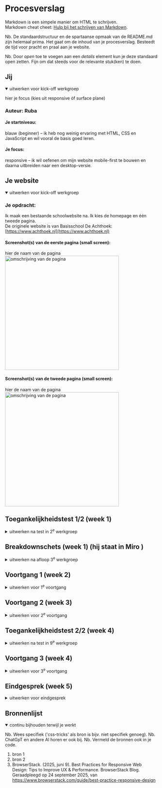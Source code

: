 # Procesverslag
Markdown is een simpele manier om HTML te schrijven.  
Markdown cheat cheet: [Hulp bij het schrijven van Markdown](https://github.com/adam-p/markdown-here/wiki/Markdown-Cheatsheet).

Nb. De standaardstructuur en de spartaanse opmaak van de README.md zijn helemaal prima. Het gaat om de inhoud van je procesverslag. Besteedt de tijd voor pracht en praal aan je website.

Nb. Door *open* toe te voegen aan een *details* element kun je deze standaard open zetten. Fijn om dat steeds voor de relevante stuk(ken) te doen.





## Jij

<details open>
  <summary>uitwerken voor kick-off werkgroep</summary>

hier je focus (kies uit responsive óf surface plane)
### Auteur: Ruba

#### Je startniveau:
blauw (beginner) – ik heb nog weinig ervaring met HTML, CSS en JavaScript en wil vooral de basis goed leren.

#### Je focus:
responsive – ik wil oefenen om mijn website mobile-first te bouwen en daarna uitbreiden naar een desktop-versie.  

</details>





## Je website

<details open>
  <summary>uitwerken voor kick-off werkgroep</summary>

  ### Je opdracht:
  Ik maak een bestaande schoolwebsite na. Ik kies de homepage en één tweede pagina.  
  De originele website is van Basisschool De Achthoek: [https://www.achthoek.nl](https://www.achthoek.nl)

  #### Screenshot(s) van de eerste pagina (small screen): 
  hier de naam van de pagina  
  <img src="images/miro-screen1.jpg" width="375px" alt="omschrijving van de pagina">

  #### Screenshot(s) van de tweede pagina (small screen):
  hier de naam van de pagina  
  <img src="images/miro-screen2.jpg" width="375px" alt="omschrijving van de pagina">
  
</details>



## Toegankelijkheidstest 1/2 (week 1)

<details>
  <summary>uitwerken na test in 2<sup>e</sup> werkgroep</summary>

  ### Bevindingen
  Lijst met je bevindingen die in de test naar voren kwamen:
  ## Toegankelijkheidstest 1/2 (week 1)

### Screenreader-test (NVDA)

**Ervaring:**
Tijdens het testen met NVDA merkte ik dat de Achthoek-website moeilijk te begrijpen is voor een screenreader.  
- De screenreader leest alle teksten achter elkaar als platte tekst, zonder duidelijke structuur.  
- Een keuzemenu werd niet aangekondigd als “menu” maar gewoon als losse tekst.  
- Foto’s, zoals die bij de activiteitenkaarten, hadden geen alt-tekst en werden daardoor volledig genegeerd.  
- Het icoon van “commentaar” bij een activiteit werd niet benoemd.  
- De activiteitenkaarten (met titel, korte tekst, foto en icoon) waren visueel duidelijk, maar de screenreader zag dit niet als één geheel; hij las het gewoon als losse stukjes tekst.

**Conclusie:**  
De site is visueel duidelijk, maar voor screenreader-gebruikers erg lastig te begrijpen. Dit laat zien hoe belangrijk semantische HTML, alt-teksten en duidelijke labels zijn.  

**Voorbeelden hoe ik dit in mijn eigen site wil oplossen:**    
- Bij **foto’s** wil ik altijd een korte beschrijving toevoegen, zodat duidelijk wordt wat er op de foto te zien is.  
- Bij **iconen**, zoals een reactie-icoon, wil ik zorgen dat de functie wordt uitgesproken (bijvoorbeeld “geef een reactie”) of aangeven dat het puur decoratief is.  
- **Kaarten** (zoals activiteitenblokken) wil ik duidelijk structureren met een titel, tekst en eventuele knoppen die samen één geheel vormen, zodat de screenreader dit ook als groep kan voorlezen.  
- Bij **menu’s en lijsten** wil ik echte HTML-elementen gebruiken, zodat NVDA ze ook als menu of lijst aankondigt in plaats van losse tekst.  

- **Alt-teksten toevoegen aan afbeeldingen:**  
  ```html
  <img src="activiteiten-foto.jpg" alt="Kinderen spelen buiten op het schoolplein">

### Bevindingen
- Ik kon niet direct naar de hoofdinhoud springen; er is geen skip-link.  
- Bij afbeeldingen hoorde ik geen beschrijvende alt-teksten.   
- Het contrast tussen tekst en achtergrond wil ik nog extra testen.
- Contrast niet gecheckt Teksten op gekleurde achtergronden kunnen er visueel oké uitzien maar onvoldoende contrast hebben  


</details>



## Breakdownschets (week 1) (hij staat in Miro )


<details>
  <summary>uitwerken na afloop 3<sup>e</sup> werkgroep</summary>

  ### de hele pagina: 
  <img src="images/screen.homep.png" width="375px" alt="breakdown van de hele pagina">

  ### dynamisch deel (bijv menu): 
  <img src="images/screen.2pag.png" width="375px" alt="breakdown van een dynamisch deel">

  ### wellicht nog een dynamisch deel (bijv filter): 
  <img src="readme-images/dummy-plaatje.jpg" width="375px" alt="breakdown van nog een dynamisch deel">

</details>





## Voortgang 1 (week 2)

<details>
  <summary>uitwerken voor 1<sup>e</sup> voortgang</summary>

### Stand van zaken
- Mijn code is tot nu toe netjes en semantisch, dit werd ook bevestigd tijdens de meeting.  
- Ik had een vraag of ik meerdere `<nav>`-elementen mag gebruiken → dit mag, bijvoorbeeld één in de header en één in de main.  
- Tip gekregen dat achtergrondfoto’s beter in CSS gezet kunnen worden en niet in HTML, omdat een screenreader ze niet hoeft te lezen.  
- Ik gebruikte `<section>` voor de activiteitenkaarten, maar kreeg de feedback dat `<ul>` en `<li>` logischer zijn omdat de kaarten echt een lijst vormen.

### Agenda voor meeting
| Ruba          | Student 2           | Student 3    | Student 4        |
|---------------|---------------------|--------------|------------------|
| Check of mijn code semantisch correct is | Eigen punt invullen | Eigen punt invullen | Eigen punt invullen |
| Vraag over meerdere `<nav>` gebruiken   | …                   | …                | …                  |
| Feedback op gebruik van `<section>`     | …                   | …                | …                  |

### Verslag van meeting
- Code is semantisch correct tot nu toe.  
- Het is prima om twee navigatie-elementen te gebruiken.  
- Achtergrondfoto’s beter via CSS doen i.p.v. HTML.  
- Voor de activiteitenkaarten liever `<ul>` en `<li>` gebruiken i.p.v. `<section>`.  

</details>





## Voortgang 2 (week 3)

<details>
  <summary>uitwerken voor 2<sup>e</sup> voortgang</summary>

  ### Vragen die ik wil stellen tijdens mijn voortgangsgesprek 2

1. De website die ik heb gekozen heeft een lastige vormgeving. Wat is tijdens de beoordeling belangrijker:  
   - dat ik de vormgeving precies namaak zoals de echte website,  
   - of dat ik vooral laat zien welk proces ik heb doorlopen en welke technieken ik heb geleerd?  

2. De originele website bevat veel details, zoals hover-effecten en speciale fotospellen. Moet ik dat allemaal precies nadoen, ook al heb ik gekozen voor de focus **responsive**?  

3. Mag ik de stijl aanpassen als ik denk dat het beter is voor de **toegankelijkheid**?  

4. Wat is beter: de afbeeldingen uit de originele website downloaden en zelf gebruiken, of ze direct via een link insluiten?  

5. Ik heb alleen het document *Beoordelingsformulier Blok Web 2025/26 – Frontend Development* gezien. Bestaat er ergens een uitgebreider overzicht met alle beoordelingscriteria?  

  
  
  
  ### Stand van zaken
  Dit ging goed:

Mijn HTML en CSS zijn tot nu toe netjes opgebouwd en semantisch correct.

De screenreader-test en het eerste verslag hierover zijn goed gelukt.

Ik heb feedback verwerkt, zoals het gebruik van ul/li voor kaarten die bij elkaar horen, en achtergrondafbeeldingen in CSS plaatsen i.p.v. HTML.

Dit was lastig:

De originele vormgeving van de gekozen site is ingewikkeld, vooral door de vele details, hover-effecten en foto-layouts.

Het was zoeken hoe ik dit het best kan vertalen naar een responsive versie zonder alles 1-op-1 te hoeven namaken.

Ik moet nog screenshots toevoegen van mijn breakdownschets en de toegankelijkheidschecklist.


  ### Agenda voor meeting
  samen met je groepje opstellen

  | student 1      | student 2          | student 3    | student 4        |
  | ---            | ---                | ---          | ---              |
  | dit bespreken  | en dit             | en ik dit    | en dan ik dat    |
  | en dat ook nog | dit als er tijd is | nog een punt | dit wil ik zeker |
  | ...            | ...                | ...          | ...              |


  ### Verslag van meeting
  hier na afloop snel de uitkomsten van de meeting vastleggen

  - punt 1
  - punt 2
  - nog een punt
- ...

</details>





## Toegankelijkheidstest 2/2 (week 4)

<details>
  <summary>uitwerken na test in 9<sup>e</sup> werkgroep</summary>

  ### Bevindingen
  Lijst met je bevindingen die in de test naar voren kwamen (geef ook aan wat er verbeterd is):

</details>





## Voortgang 3 (week 4)

<details>
  <summary>uitwerken voor 3<sup>e</sup> voortgang</summary>

  ### Stand van zaken
  hier dit ging goed & dit was lastig (neem ook screenshots op van delen van je website en code)
  
  ### wellicht nog een dynamisch deel (bijv filter): 
  <img src="images/scree.redme1.png" width="375px" alt="screen van wat wil ik anders doen informatiemomenten link">


  ### Agenda voor meeting
  samen met je groepje opstellen

  | student 1      | student 2          | student 3    | student 4        |
  | ---            | ---                | ---          | ---              |
  | dit bespreken  | en dit             | en ik dit    | en dan ik dat    |
  | en dat ook nog | dit als er tijd is | nog een punt | dit wil ik zeker |
  | ...            | ...                | ...          | ...              |


  ### Verslag van meeting
  hier na afloop snel de uitkomsten van de meeting vastleggen

  - punt 1
  - punt 2
  - nog een punt
  - ...

</details>





## Eindgesprek (week 5)

<details>
  <summary>uitwerken voor eindgesprek</summary>

  ### Je uitkomst - karakteristiek screenshots:
  <img src="readme-images/dummy-plaatje.jpg" width="375px" alt="uitomst opdracht 1">


  ### Dit ging goed/Heb ik geleerd: 
  Korte omschrijving met plaatjes

  <img src="readme-images/dummy-plaatje.jpg" width="375px" alt="top">


  ### Dit was lastig/Is niet gelukt:
  Korte omschrijving met plaatjes

  <img src="readme-images/dummy-plaatje.jpg" width="375px" alt="bummer">
</details>





## Bronnenlijst

<details open>
  <summary>continu bijhouden terwijl je werkt</summary>

  Nb. Wees specifiek ('css-tricks' als bron is bijv. niet specifiek genoeg). 
  Nb. ChatGpT en andere AI horen er ook bij.
  Nb. Vermeld de bronnen ook in je code.

  1. bron 1
  2. bron 2
  3. BrowserStack. (2025, juni 9). Best Practices for Responsive Web Design: Tips to Improve UX & Performance. BrowserStack Blog. Geraadpleegd op 24 september 2025, van https://www.browserstack.com/guide/best-practice-responsive-design

</details>